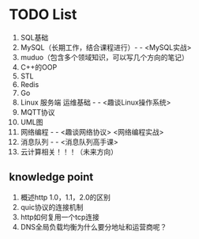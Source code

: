 # TODO List

1. SQL基础
2. MySQL（长期工作，结合课程进行）- - <MySQL实战>
3. muduo（包含多个领域知识，可以写几个方向的笔记）
4. C++的OOP
5. STL
6. Redis
7. Go
8. Linux 服务端 运维基础 - - <趣谈Linux操作系统>
9. MQTT协议
10. UML图
11. 网络编程 - - <趣谈网络协议> <网络编程实战>
12. 消息队列 - - <消息队列高手课>
13. 云计算相关！！！（未来方向）

## knowledge point

1. 概述http 1.0，1.1，2.0的区别
2. quic协议的连接机制
3. http如何复用一个tcp连接
4. DNS全局负载均衡为什么要分地址和运营商呢？